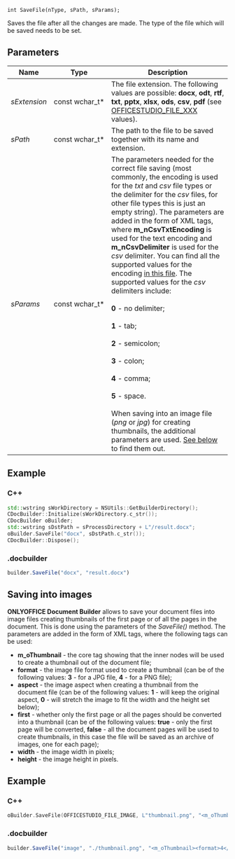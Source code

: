 `int SaveFile(nType, sPath, sParams);`

Saves the file after all the changes are made. The type of the file which will be saved needs to be set.

## Parameters

| Name         | Type             | Description                                                                                                                                                                                                                                                                                                                                                                                                                                                                                                                                                                                                                                                                                                                                                                                                                                                                                                                                  |
| ------------ | ---------------- | -------------------------------------------------------------------------------------------------------------------------------------------------------------------------------------------------------------------------------------------------------------------------------------------------------------------------------------------------------------------------------------------------------------------------------------------------------------------------------------------------------------------------------------------------------------------------------------------------------------------------------------------------------------------------------------------------------------------------------------------------------------------------------------------------------------------------------------------------------------------------------------------------------------------------------------------- |
| *sExtension* | const wchar\_t\* | The file extension. The following values are possible: **docx**, **odt**, **rtf**, **txt**, **pptx**, **xlsx**, **ods**, **csv**, **pdf** (see [OFFICESTUDIO\_FILE\_XXX](../../../../Builder%20App/index.md#format-types) values).                                                                                                                                                                                                                                                                                                                                                                                                                                                                                                                                                                                                                                                                                                           |
| *sPath*      | const wchar\_t\* | The path to the file to be saved together with its name and extension.                                                                                                                                                                                                                                                                                                                                                                                                                                                                                                                                                                                                                                                                                                                                                                                                                                                                       |
| *sParams*    | const wchar\_t\* | The parameters needed for the correct file saving (most commonly, the encoding is used for the *txt* and *csv* file types or the delimiter for the *csv* files, for other file types this is just an empty string). The parameters are added in the form of XML tags, where **m\_nCsvTxtEncoding** is used for the text encoding and **m\_nCsvDelimiter** is used for the *csv* delimiter. You can find all the supported values for the encoding [in this file](https://github.com/ONLYOFFICE/server/blob/master/Common/sources/commondefines.js). The supported values for the *csv* delimiters include:<br/><br/>**0** - no delimiter;<br/><br/>**1** - tab;<br/><br/>**2** - semicolon;<br/><br/>**3** - colon;<br/><br/>**4** - comma;<br/><br/>**5** - space.<br/><br/>When saving into an image file (*png* or *jpg*) for creating thumbnails, the additional parameters are used. [See below](#saving-into-images) to find them out. |

## Example

### C++

```cpp
std::wstring sWorkDirectory = NSUtils::GetBuilderDirectory();
CDocBuilder::Initialize(sWorkDirectory.c_str());
CDocBuilder oBuilder;
std::wstring sDstPath = sProcessDirectory + L"/result.docx";
oBuilder.SaveFile("docx", sDstPath.c_str());
CDocBuilder::Dispose();
```

### .docbuilder

```ts
builder.SaveFile("docx", "result.docx")
```

## Saving into images

**ONLYOFFICE Document Builder** allows to save your document files into image files creating thumbnails of the first page or of all the pages in the document. This is done using the parameters of the *SaveFile()* method. The parameters are added in the form of XML tags, where the following tags can be used:

- **m\_oThumbnail** - the core tag showing that the inner nodes will be used to create a thumbnail out of the document file;
- **format** - the image file format used to create a thumbnail (can be of the following values: **3** - for a JPG file, **4** - for a PNG file);
- **aspect** - the image aspect when creating a thumbnail from the document file (can be of the following values: **1** - will keep the original aspect, **0** - will stretch the image to fit the width and the height set below);
- **first** - whether only the first page or all the pages should be converted into a thumbnail (can be of the following values: **true** - only the first page will be converted, **false** - all the document pages will be used to create thumbnails, in this case the file will be saved as an archive of images, one for each page);
- **width** - the image width in pixels;
- **height** - the image height in pixels.

## Example

### C++

```cpp
oBuilder.SaveFile(OFFICESTUDIO_FILE_IMAGE, L"thumbnail.png", "<m_oThumbnail><format>4</format><aspect>1</aspect><first>false</first><width>1000</width><height>1000</height></m_oThumbnail>");
```

### .docbuilder

```ts
builder.SaveFile("image", "./thumbnail.png", "<m_oThumbnail><format>4</format><aspect>1</aspect><first>false</first><width>1000</width><height>1000</height></m_oThumbnail>")
```
